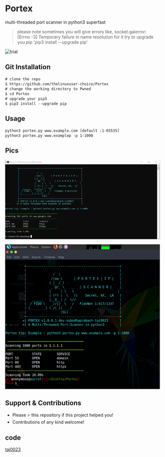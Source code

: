 # Portex
multi-threaded port scanner in python3 superfast
>please note sometimes you will give errors like, socket.gaierror: [Errno -3] Temporary failure in name resolution for it try to upgrade you pip 'pip3 install --upgrade pip'

![trial](assets/MasksOn.gif)


## Git Installation
```
# clone the repo
$ https://github.com/thelinuxuser-choice/Portex
# change the working directory to Pwned
$ cd Portex
# upgrade your pip3
$ pip3 install --upgrade pip

```

## Usage

```
python3 portex.py www.example.com [default :1-65535]
python3 portex.py www.examplep -p 1-1000
```
## Pics
<p align="center">
  <img src="/assets/1.png">
</p>
<p align="center">
  <img src="/assets/2.png">
</p>


## Support & Contributions
- Please ⭐️ this repository if this project helped you!
- Contributions of any kind welcome!

## code
[taj0023](https://github.com/taj0023)
